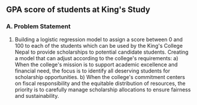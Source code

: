 ## GPA score of students at King's Study
### A. Problem Statement
1) Building a logistic regression model to assign a score between 0 and 100 to each of the students which can be used by the King's College Nepal to provide scholarships to potential candidate students.
Creating a model that can adjust according to the college's requirements:
a) When the college's mission is to support academic excellence and financial need, the focus is to identify all deserving students for scholarship opportunities.
b) When the college's commitment centers on fiscal responsibility and the equitable distribution of resources, the priority is to carefully manage scholarship allocations to ensure fairness and sustainability.
